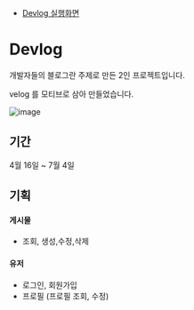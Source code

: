 - [Devlog 실행화면](https://dev-log.kr)

# Devlog

개발자들의 블로그란 주제로 만든 2인 프로젝트입니다.

velog 를 모티브로 삼아 만들었습니다.


![image](https://user-images.githubusercontent.com/82823150/178862451-a4986958-04f5-4aeb-88b3-48430fd055d7.png)

## 기간
   4월 16일 ~ 7월 4일
   
## 기획
#### 게시물
- 조회, 생성,수정,삭제 

#### 유저
- 로그인, 회원가입
- 프로필 (프로필 조회, 수정)
